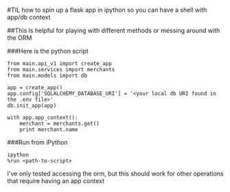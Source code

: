 #TIL how to spin up a flask app in ipython so you can have a shell with app/db context

##This is helpful for playing with different methods or messing around with the ORM

###Here is the python script

```
from main.api_v1 import create_app
from main.services import merchants
from main.models import db

app = create_app()
app.config['SQLALCHEMY_DATABASE_URI'] = '<your local db URI found in the .env file>'
db.init_app(app)

with app.app_context():
    merchant = merchants.get()
    print merchant.name
```

###Run from iPython

```
ipython
%run <path-to-script>
```

I've only tested accessing the orm, but this should work for other operations that require having an app context
